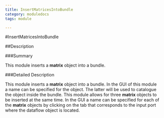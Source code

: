 ```yaml
---
title: InsertMatricesIntoBundle
category: moduledocs
tags: module

---
```


#InsertMatricesIntoBundle

##Description

###Summary

This module inserts a **matrix** object into a bundle.

###Detailed Description

This module inserts a **matrix** object into a bundle. In the GUI of this module a name can be specified for the object. The latter will be used to catalogue the object inside the bundle. This module allows for three **matrix** objects to be inserted at the same time. In the GUI a name can be specified for each of the **matrix** objects by clicking on the tab that corresponds to the input port where the dataflow object is located.